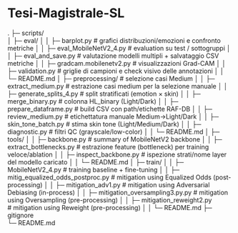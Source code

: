 # Tesi-Magistrale-SL
.
├─ scripts/       
│  ├─ eval/
│  │  ├─ barplot.py                           # grafici distribuzioni/emozioni e confronto metriche
│  │  ├─ eval_MobileNetV2_4.py                # evaluation su test / sottogruppi
│  │  ├─ eval_and_save.py                     # valutazione modelli multipli + salvataggio CSV metriche
│  │  ├─ gradcam.mobilenetv2.py               # visualizzazioni Grad-CAM
│  │  ├─ validation.py                        # griglie di campioni e check visivo delle annotazioni
│  │  └─ README.md
│  ├─ preprocessing/                          # selezione casi Medium
│  │  ├─ extract_medium.py                    # estrazione casi medium per la selezione manuale
│  │  ├─ generate_splits_4.py                 # split stratificati (emotion × skin)
│  │  ├─ merge_binary.py                      # colonna HL_binary (Light/Dark)
│  │  ├─ prepare_dataframe.py                 # build CSV con path/etichette RAF-DB
│  │  ├─ review_medium.py                     # etichettatura manuale Medium→Light/Dark
│  │  ├─ skin_tone_batch.py                   # stima skin tone (Light/Medium/Dark)
│  │  ├─ diagnostic.py                        # filtri QC (grayscale/low-color)
│  │  └─ README.md
│  ├─ tools/
│  │  ├─ backbone.py                          # summary of MobileNetV2 backbone
│  │  ├─ extract_bottlenecks.py               # estrazione feature (bottleneck) per training veloce/ablation
│  │  ├─ inspect_backbone.py                  # ispezione strati/nome layer del modello caricato 
│  │  └─ README.md
│  ├─ train/
│  │  ├─ MobileNetV2_4.py                     # training baseline + fine-tuning
│  │  ├─ mitig_equalized_odds_postproc.py     # mitigation using Equalized Odds (post-processing)
│  │  ├─ mitigation_adv1.py                   # mitigation using Adversarial Debiasing (in-process)
│  │  ├─ mitigation_oversampling3.py.py       # mitigation using Oversampling (pre-processing)
│  │  ├─ mitigation_reweight2.py              # mitigation using Reweight (pre-processing)
│  │  └─ README.md
├─ gitignore                                      
└─ README.md
